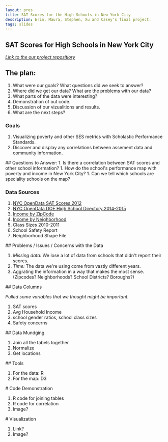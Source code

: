 ```yaml
---
layout: pres
title: SAT Scores for the High Schools in New York City
description: Erin, Maura, Stephen, Xu and Casey's final project. 
tags: slides
---
```


<section>

# SAT Scores for High Schools in New York City
_[Link to the our project repositiory](https://github.com/eringrand/edavproj)_
</section>


<section>

# The plan:  

1. What were our goals?  What questions did we seek to answer? 
1. Where did we get our data? What are the problems with our data?
1. What parts of the data were interesting?
1. Demonstration of out code.
1. Discussion of our vizualitions and results. 
1. What are the next steps?

</section>


<section>
<section>

# Goals
1. Visualizing poverty and other SES metrics with Scholastic Performance Standards.
1. Discover and display any correlations between assement data and community information. 

</section>

<section>
## Questions to Answer: 
1. Is there a correlation between SAT scores and other school information?
1. How do the school's performance map with poverty and income in New York City?
1. Can we tell which schools are speciality schools on the map?

</section>
</section>



<section>
<section>

# Data Sources 

1. [NYC OpenData SAT Scores 2012](https://data.cityofnewyork.us/Education/SAT-Results/f9bf-2cp4)
1. [NYC OpenData DOE High School Directory 2014-2015](https://data.cityofnewyork.us/Education/DOE-High-School-Directory-2014-2015/n3p6-zve2)
1. [Income by ZipCode](http://zipatlas.com/us/city-comparison/median-household-income.html)
1. [Income by Neighborhood](http://furmancenter.org/research/sonychan/2013-state-of-new-york-citys-housing-and-neighborhoods-report)
1. Class Sizes 2010-2011
1. School Safety Report
1. Neighborhood Shape File

</section>

<section>
## Problems / Issues / Concerns with the Data

1. _Missing data:_ We lose a lot of data from schools that didn't report their scores.
1. _Time:_ The data we're using come from vastly different years.  
1. Aggrating the information in a way that makes the most sense. (Zipcodes? Neighborhoods? School Districts? Boroughs?)

</section>


<section>
## Data Columns

_Pulled some variables that we thought might be important._

1. SAT scores 
1. Avg Household Income
1. school gender ratios, school class sizes
1. Safety concerns

</section>


<section>
## Data Mundging

1. Join all the tabels together
1. Normalize
1. Get locations

</section>
</section>


<section>
## Tools

1. For the data: R
2. For the map: D3

</section>


<section>
# Code Demonstration

1. R code for joining tables
1. R code for correlation 
1. Image? 

</section>


<section>
# Visualization

1. Link?
1. Image? 

</section>




